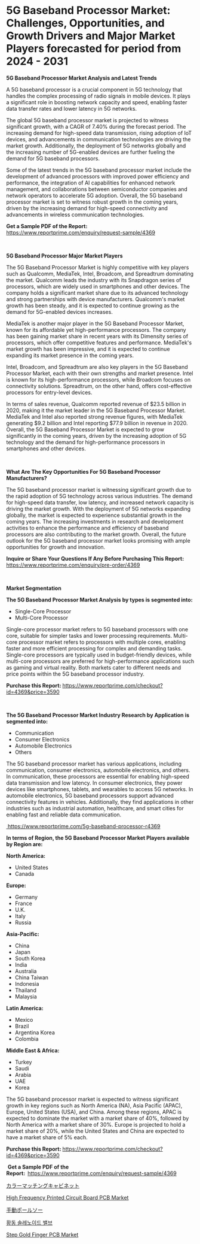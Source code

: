 <p><h1>5G Baseband Processor Market: Challenges, Opportunities, and Growth Drivers and Major Market Players forecasted for period from 2024 - 2031</h1></p><p><strong>5G Baseband Processor Market Analysis and Latest Trends</strong></p>
<p><p>A 5G baseband processor is a crucial component in 5G technology that handles the complex processing of radio signals in mobile devices. It plays a significant role in boosting network capacity and speed, enabling faster data transfer rates and lower latency in 5G networks.</p><p>The global 5G baseband processor market is projected to witness significant growth, with a CAGR of 7.40% during the forecast period. The increasing demand for high-speed data transmission, rising adoption of IoT devices, and advancements in communication technologies are driving the market growth. Additionally, the deployment of 5G networks globally and the increasing number of 5G-enabled devices are further fueling the demand for 5G baseband processors.</p><p>Some of the latest trends in the 5G baseband processor market include the development of advanced processors with improved power efficiency and performance, the integration of AI capabilities for enhanced network management, and collaborations between semiconductor companies and network operators to accelerate 5G adoption. Overall, the 5G baseband processor market is set to witness robust growth in the coming years, driven by the increasing demand for high-speed connectivity and advancements in wireless communication technologies.</p></p>
<p><strong>Get a Sample PDF of the Report:&nbsp;</strong> <a href="https://www.reportprime.com/enquiry/request-sample/4369">https://www.reportprime.com/enquiry/request-sample/4369</a></p>
<p>&nbsp;</p>
<p><strong>5G Baseband Processor Major Market Players</strong></p>
<p><p>The 5G Baseband Processor Market is highly competitive with key players such as Qualcomm, MediaTek, Intel, Broadcom, and Spreadtrum dominating the market. Qualcomm leads the industry with its Snapdragon series of processors, which are widely used in smartphones and other devices. The company holds a significant market share due to its advanced technology and strong partnerships with device manufacturers. Qualcomm's market growth has been steady, and it is expected to continue growing as the demand for 5G-enabled devices increases.</p><p>MediaTek is another major player in the 5G Baseband Processor Market, known for its affordable yet high-performance processors. The company has been gaining market share in recent years with its Dimensity series of processors, which offer competitive features and performance. MediaTek's market growth has been impressive, and it is expected to continue expanding its market presence in the coming years.</p><p>Intel, Broadcom, and Spreadtrum are also key players in the 5G Baseband Processor Market, each with their own strengths and market presence. Intel is known for its high-performance processors, while Broadcom focuses on connectivity solutions. Spreadtrum, on the other hand, offers cost-effective processors for entry-level devices.</p><p>In terms of sales revenue, Qualcomm reported revenue of $23.5 billion in 2020, making it the market leader in the 5G Baseband Processor Market. MediaTek and Intel also reported strong revenue figures, with MediaTek generating $9.2 billion and Intel reporting $77.9 billion in revenue in 2020. Overall, the 5G Baseband Processor Market is expected to grow significantly in the coming years, driven by the increasing adoption of 5G technology and the demand for high-performance processors in smartphones and other devices.</p></p>
<p>&nbsp;</p>
<p><strong>What Are The Key Opportunities For 5G Baseband Processor Manufacturers?</strong></p>
<p><p>The 5G baseband processor market is witnessing significant growth due to the rapid adoption of 5G technology across various industries. The demand for high-speed data transfer, low latency, and increased network capacity is driving the market growth. With the deployment of 5G networks expanding globally, the market is expected to experience substantial growth in the coming years. The increasing investments in research and development activities to enhance the performance and efficiency of baseband processors are also contributing to the market growth. Overall, the future outlook for the 5G baseband processor market looks promising with ample opportunities for growth and innovation.</p></p>
<p><strong>Inquire or Share Your Questions If Any Before Purchasing This Report:</strong> <a href="https://www.reportprime.com/enquiry/pre-order/4369">https://www.reportprime.com/enquiry/pre-order/4369</a></p>
<p>&nbsp;</p>
<p><strong>Market Segmentation</strong></p>
<p><strong>The 5G Baseband Processor Market Analysis by types is segmented into:</strong></p>
<p><ul><li>Single-Core Processor</li><li>Multi-Core Processor</li></ul></p>
<p><p>Single-core processor market refers to 5G baseband processors with one core, suitable for simpler tasks and lower processing requirements. Multi-core processor market refers to processors with multiple cores, enabling faster and more efficient processing for complex and demanding tasks. Single-core processors are typically used in budget-friendly devices, while multi-core processors are preferred for high-performance applications such as gaming and virtual reality. Both markets cater to different needs and price points within the 5G baseband processor industry.</p></p>
<p><strong>Purchase this Report:&nbsp;</strong><a href="https://www.reportprime.com/checkout?id=4369&price=3590">https://www.reportprime.com/checkout?id=4369&price=3590</a></p>
<p>&nbsp;</p>
<p><strong>The 5G Baseband Processor Market Industry Research by Application is segmented into:</strong></p>
<p><ul><li>Communication</li><li>Consumer Electronics</li><li>Automobile Electronics</li><li>Others</li></ul></p>
<p><p>The 5G baseband processor market has various applications, including communication, consumer electronics, automobile electronics, and others. In communication, these processors are essential for enabling high-speed data transmission and low latency. In consumer electronics, they power devices like smartphones, tablets, and wearables to access 5G networks. In automobile electronics, 5G baseband processors support advanced connectivity features in vehicles. Additionally, they find applications in other industries such as industrial automation, healthcare, and smart cities for enabling fast and reliable data communication.</p></p>
<p><a href="https://www.reportprime.com/5g-baseband-processor-r4369">&nbsp;https://www.reportprime.com/5g-baseband-processor-r4369</a></p>
<p><strong>In terms of Region, the 5G Baseband Processor Market Players available by Region are:</strong></p>
<p>
    <p> <strong> North America: </strong>
        <ul>
            <li>United States</li>
            <li>Canada</li>
        </ul>
        </p> 
    <p> <strong> Europe: </strong>
        <ul>
            <li>Germany</li>
            <li>France</li>
            <li>U.K.</li>
            <li>Italy</li>
            <li>Russia</li>
        </ul>
        </p> 
    <p> <strong> Asia-Pacific: </strong>
        <ul>
            <li>China</li>
            <li>Japan</li>
            <li>South Korea</li>
            <li>India</li>
            <li>Australia</li>
            <li>China Taiwan</li>
            <li>Indonesia</li>
            <li>Thailand</li>
            <li>Malaysia</li>
        </ul>
        </p> 
    <p> <strong> Latin America: </strong>
        <ul>
            <li>Mexico</li>
            <li>Brazil</li>
            <li>Argentina Korea</li>
            <li>Colombia</li>
        </ul>
        </p> 
    <p> <strong> Middle East & Africa: </strong>
        <ul>
            <li>Turkey</li>
            <li>Saudi</li>
            <li>Arabia</li>
            <li>UAE</li>
            <li>Korea</li>
        </ul>
    </p>
    </p>
<p><p>The 5G baseband processor market is expected to witness significant growth in key regions such as North America (NA), Asia Pacific (APAC), Europe, United States (USA), and China. Among these regions, APAC is expected to dominate the market with a market share of 40%, followed by North America with a market share of 30%. Europe is projected to hold a market share of 20%, while the United States and China are expected to have a market share of 5% each.</p></p>
<p><strong>Purchase this Report: </strong><a href="https://www.reportprime.com/checkout?id=4369&price=3590">https://www.reportprime.com/checkout?id=4369&price=3590</a></p>
<p>&nbsp;<strong>Get a Sample PDF of the Report:&nbsp;&nbsp;</strong><a href="https://www.reportprime.com/enquiry/request-sample/4369">https://www.reportprime.com/enquiry/request-sample/4369</a></p>
<p><strong></strong></p>
<p><p><a href="https://github.com/TatumKoelpin2017/Market-Research-Report-List-1/blob/main/327476073554.md">カラーマッチングキャビネット</a></p><p><a href="https://github.com/edytherolanlouisejk1miz0wig/Market-Research-Report-List-2/blob/main/high-frequency-printed-circuit-board-pcb-market.md">High Frequency Printed Circuit Board PCB Market</a></p><p><a href="https://github.com/WhitneyMurphy1982/Market-Research-Report-List-1/blob/main/705127873555.md">手動ポールソー</a></p><p><a href="https://github.com/KoleLedner/Market-Research-Report-List-1/blob/main/949770570024.md">황동 솔레노이드 밸브</a></p><p><a href="https://github.com/peachesmcdowel1/Market-Research-Report-List-2/blob/main/step-gold-finger-pcb-market.md">Step Gold Finger PCB Market</a></p></p>